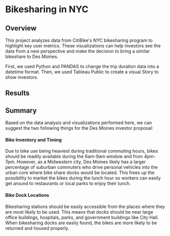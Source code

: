 # Bikesharing in NYC

## Overview
This project analyzes data from CitiBike's NYC bikesharing program to highlight key user metrics. These visualizations can help investors see the data from a new perspective and make the decision to bring a similar bikeshare to Des Moines. 

First, we used Python and PANDAS to change the trip duration data into a datetime format. Then, we used Tableau Public to create a visual Story to show investors. 

## Results

## Summary 
Based on the data analysis and visualizations performed here, we can suggest the two following things for the Des Moines investor proposal: 

#### Bike Inventory and Timing
Due to bike use being heaviest during traditional commuting hours, bikes should be readily available during the 6am-9am window and from 4pm-7pm. However, as a Midwestern city, Des Moines likely has a larger percentage of suburban commuters who drive personal vehicles into the urban core where bike share docks would be located. This frees up the possibility to market the bikes during the lunch hour so workers can easily get around to restaurants or local parks to enjoy their lunch. 

#### Bike Dock Locations
Bikesharing stations should be easily accessible from the places where they are most likely to be used. This means that docks should be near large office buildings, hospitals, parks, and government buildings like City Hall. When bikesharing docks are easily found, the bikes are more likely to be returned and housed properly. 
